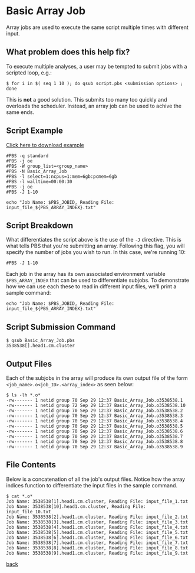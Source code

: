 # Basic Array Job

Array jobs are used to execute the same script multiple times with different input. 

## What problem does this help fix?
To execute multiple analyses, a user may be tempted to submit jobs with a scripted loop, e.g.:

```
$ for i in $( seq 1 10 ); do qsub script.pbs <submission options> ; done
```

This is **not** a good solution. This submits too many too quickly and overloads the scheduler. Instead, an array job can be used to achive the same ends. 

## Script Example
[Click here to download example](Basic_Array_Job.tar.gz)

```
#PBS -q standard
#PBS -j oe
#PBS -W group_list=<group_name>
#PBS -N Basic_Array_Job
#PBS -l select=1:ncpus=1:mem=6gb:pcmem=6gb
#PBS -l walltime=00:00:30
#PBS -j oe
#PBS -J 1-10

echo "Job Name: $PBS_JOBID, Reading File: input_file_${PBS_ARRAY_INDEX}.txt"
```

## Script Breakdown

What differentiates the script above is the use of the ```-J``` directive. This is what tells PBS that you're submitting an array. Following this flag, you will specify the number of jobs you wish to run. In this case, we're running 10:

```
#PBS -J 1-10
```

Each job in the array has its own associated environment variable ```$PBS_ARRAY_INDEX``` that can be used to differentiate subjobs. To demonstrate how we can use each these to read in different input files, we'll print a sample command:
```
echo "Job Name: $PBS_JOBID, Reading File: input_file_${PBS_ARRAY_INDEX}.txt"
```

## Script Submission Command
```
$ qsub Basic_Array_Job.pbs
3538538[].head1.cm.cluster
```

## Output Files
Each of the subjobs in the array will produce its own output file of the form ```<job_name>.o<job_ID>.<array_index>``` as seen below:

```
$ ls -lh *.o*
-rw------- 1 netid group 70 Sep 29 12:37 Basic_Array_Job.o3538538.1
-rw------- 1 netid group 72 Sep 29 12:37 Basic_Array_Job.o3538538.10
-rw------- 1 netid group 70 Sep 29 12:37 Basic_Array_Job.o3538538.2
-rw------- 1 netid group 70 Sep 29 12:37 Basic_Array_Job.o3538538.3
-rw------- 1 netid group 70 Sep 29 12:37 Basic_Array_Job.o3538538.4
-rw------- 1 netid group 70 Sep 29 12:37 Basic_Array_Job.o3538538.5
-rw------- 1 netid group 70 Sep 29 12:37 Basic_Array_Job.o3538538.6
-rw------- 1 netid group 70 Sep 29 12:37 Basic_Array_Job.o3538538.7
-rw------- 1 netid group 70 Sep 29 12:37 Basic_Array_Job.o3538538.8
-rw------- 1 netid group 70 Sep 29 12:37 Basic_Array_Job.o3538538.9
```

## File Contents

Below is a concatenation of all the job's output files. Notice how the array indices function to differentiate the input files in the sample command. 

```
$ cat *.o*
Job Name: 3538538[1].head1.cm.cluster, Reading File: input_file_1.txt
Job Name: 3538538[10].head1.cm.cluster, Reading File: input_file_10.txt
Job Name: 3538538[2].head1.cm.cluster, Reading File: input_file_2.txt
Job Name: 3538538[3].head1.cm.cluster, Reading File: input_file_3.txt
Job Name: 3538538[4].head1.cm.cluster, Reading File: input_file_4.txt
Job Name: 3538538[5].head1.cm.cluster, Reading File: input_file_5.txt
Job Name: 3538538[6].head1.cm.cluster, Reading File: input_file_6.txt
Job Name: 3538538[7].head1.cm.cluster, Reading File: input_file_7.txt
Job Name: 3538538[8].head1.cm.cluster, Reading File: input_file_8.txt
Job Name: 3538538[9].head1.cm.cluster, Reading File: input_file_9.txt
```

[back](../)
